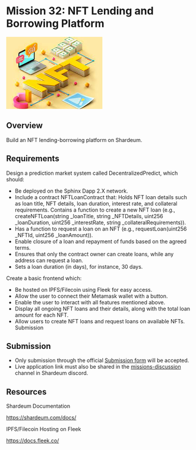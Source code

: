 # Mission 32: NFT Lending and Borrowing Platform

<img src="images/download.jpeg" alt="NFT lending"/>

## Overview

Build an NFT lending-borrowing platform on Shardeum.

## Requirements

Design a prediction market system called DecentralizedPredict, which should:

- Be deployed on the Sphinx Dapp 2.X network.
- Include a contract NFTLoanContract that: Holds NFT loan details such as loan title, NFT details, loan duration, interest rate, and collateral requirements. Contains a function to create a new NFT loan (e.g., createNFTLoan(string _loanTitle, string _NFTDetails, uint256 _loanDuration, uint256 _interestRate, string _collateralRequirements)).
- Has a function to request a loan on an NFT (e.g., requestLoan(uint256 _NFTId, uint256 _loanAmount)).
- Enable closure of a loan and repayment of funds based on the agreed terms.
- Ensures that only the contract owner can create loans, while any address can request a loan.
- Sets a loan duration (in days), for instance, 30 days.
           
Create a basic frontend which:

- Be hosted on IPFS/Filecoin using Fleek for easy access.
- Allow the user to connect their Metamask wallet with a button.
- Enable the user to interact with all features mentioned above.
- Display all ongoing NFT loans and their details, along with the total loan amount for each NFT.
- Allow users to create NFT loans and request loans on available NFTs.
Submission


## Submission
- Only submission through the official [Submission form](https://forms.gle/mXN3a3EQHz52ShWS8) will be accepted.
- Live application link must also be shared in the [missions-discussion](https://discord.com/channels/933959587462254612/1039929816843038750) channel in Shardeum discord. 


## Resources

Shardeum Documentation

https://shardeum.com/docs/

IPFS/Filecoin Hosting on Fleek

https://docs.fleek.co/